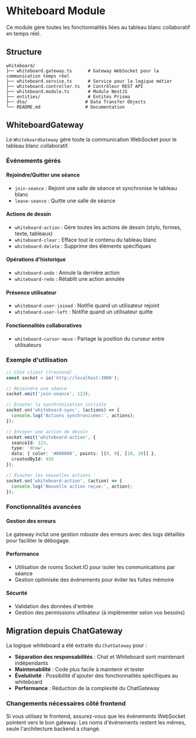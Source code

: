 # Whiteboard Module

Ce module gère toutes les fonctionnalités liées au tableau blanc collaboratif en temps réel.

## Structure

```
whiteboard/
├── whiteboard.gateway.ts      # Gateway WebSocket pour la communication temps réel
├── whiteboard.service.ts      # Service pour la logique métier
├── whiteboard.controller.ts   # Contrôleur REST API
├── whiteboard.module.ts       # Module NestJS
├── entities/                  # Entités Prisma
├── dto/                      # Data Transfer Objects
└── README.md                 # Documentation
```

## WhiteboardGateway

Le `WhiteboardGateway` gère toute la communication WebSocket pour le tableau blanc collaboratif.

### Événements gérés

#### Rejoindre/Quitter une séance
- `join-seance` : Rejoint une salle de séance et synchronise le tableau blanc
- `leave-seance` : Quitte une salle de séance

#### Actions de dessin
- `whiteboard-action` : Gère toutes les actions de dessin (stylo, formes, texte, tableaux)
- `whiteboard-clear` : Efface tout le contenu du tableau blanc
- `whiteboard-delete` : Supprime des éléments spécifiques

#### Opérations d'historique
- `whiteboard-undo` : Annule la dernière action
- `whiteboard-redo` : Rétablit une action annulée

#### Présence utilisateur
- `whiteboard-user-joined` : Notifie quand un utilisateur rejoint
- `whiteboard-user-left` : Notifie quand un utilisateur quitte

#### Fonctionnalités collaboratives
- `whiteboard-cursor-move` : Partage la position du curseur entre utilisateurs

### Exemple d'utilisation

```typescript
// Côté client (frontend)
const socket = io('http://localhost:3000');

// Rejoindre une séance
socket.emit('join-seance', 123);

// Écouter la synchronisation initiale
socket.on('whiteboard-sync', (actions) => {
  console.log('Actions synchronisées:', actions);
});

// Envoyer une action de dessin
socket.emit('whiteboard-action', {
  seanceId: 123,
  type: 'draw',
  data: { color: '#000000', points: [[0, 0], [10, 10]] },
  createdById: 456
});

// Écouter les nouvelles actions
socket.on('whiteboard-action', (action) => {
  console.log('Nouvelle action reçue:', action);
});
```

### Fonctionnalités avancées

#### Gestion des erreurs
Le gateway inclut une gestion robuste des erreurs avec des logs détaillés pour faciliter le débogage.

#### Performance
- Utilisation de rooms Socket.IO pour isoler les communications par séance
- Gestion optimisée des événements pour éviter les fuites mémoire

#### Sécurité
- Validation des données d'entrée
- Gestion des permissions utilisateur (à implémenter selon vos besoins)

## Migration depuis ChatGateway

La logique whiteboard a été extraite du `ChatGateway` pour :
- **Séparation des responsabilités** : Chat et Whiteboard sont maintenant indépendants
- **Maintenabilité** : Code plus facile à maintenir et tester
- **Évolutivité** : Possibilité d'ajouter des fonctionnalités spécifiques au whiteboard
- **Performance** : Réduction de la complexité du ChatGateway

### Changements nécessaires côté frontend

Si vous utilisez le frontend, assurez-vous que les événements WebSocket pointent vers le bon gateway. Les noms d'événements restent les mêmes, seule l'architecture backend a changé.
